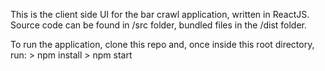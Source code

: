 This is the client side UI for the bar crawl application, written in ReactJS.
Source code can be found in /src folder, bundled files in the /dist folder.

To run the application, clone this repo and, once inside this root directory, run:
	> npm install
	> npm start